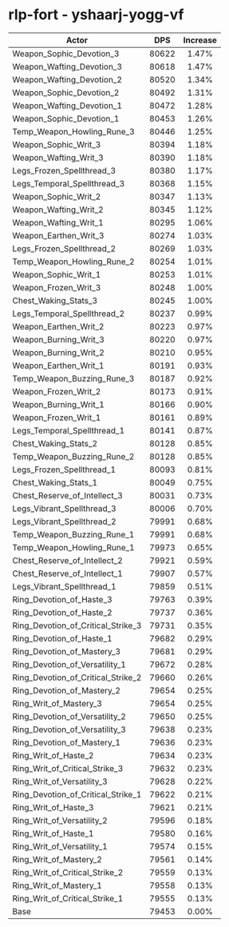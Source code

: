 # rlp-fort - yshaarj-yogg-vf
| Actor | DPS | Increase |
|---|:---:|:---:|
|Weapon_Sophic_Devotion_3|80622|1.47%|
|Weapon_Wafting_Devotion_3|80618|1.47%|
|Weapon_Wafting_Devotion_2|80520|1.34%|
|Weapon_Sophic_Devotion_2|80492|1.31%|
|Weapon_Wafting_Devotion_1|80472|1.28%|
|Weapon_Sophic_Devotion_1|80453|1.26%|
|Temp_Weapon_Howling_Rune_3|80446|1.25%|
|Weapon_Sophic_Writ_3|80394|1.18%|
|Weapon_Wafting_Writ_3|80390|1.18%|
|Legs_Frozen_Spellthread_3|80380|1.17%|
|Legs_Temporal_Spellthread_3|80368|1.15%|
|Weapon_Sophic_Writ_2|80347|1.13%|
|Weapon_Wafting_Writ_2|80345|1.12%|
|Weapon_Wafting_Writ_1|80295|1.06%|
|Weapon_Earthen_Writ_3|80274|1.03%|
|Legs_Frozen_Spellthread_2|80269|1.03%|
|Temp_Weapon_Howling_Rune_2|80254|1.01%|
|Weapon_Sophic_Writ_1|80253|1.01%|
|Weapon_Frozen_Writ_3|80248|1.00%|
|Chest_Waking_Stats_3|80245|1.00%|
|Legs_Temporal_Spellthread_2|80237|0.99%|
|Weapon_Earthen_Writ_2|80223|0.97%|
|Weapon_Burning_Writ_3|80220|0.97%|
|Weapon_Burning_Writ_2|80210|0.95%|
|Weapon_Earthen_Writ_1|80191|0.93%|
|Temp_Weapon_Buzzing_Rune_3|80187|0.92%|
|Weapon_Frozen_Writ_2|80173|0.91%|
|Weapon_Burning_Writ_1|80166|0.90%|
|Weapon_Frozen_Writ_1|80161|0.89%|
|Legs_Temporal_Spellthread_1|80141|0.87%|
|Chest_Waking_Stats_2|80128|0.85%|
|Temp_Weapon_Buzzing_Rune_2|80128|0.85%|
|Legs_Frozen_Spellthread_1|80093|0.81%|
|Chest_Waking_Stats_1|80049|0.75%|
|Chest_Reserve_of_Intellect_3|80031|0.73%|
|Legs_Vibrant_Spellthread_3|80006|0.70%|
|Legs_Vibrant_Spellthread_2|79991|0.68%|
|Temp_Weapon_Buzzing_Rune_1|79991|0.68%|
|Temp_Weapon_Howling_Rune_1|79973|0.65%|
|Chest_Reserve_of_Intellect_2|79921|0.59%|
|Chest_Reserve_of_Intellect_1|79907|0.57%|
|Legs_Vibrant_Spellthread_1|79859|0.51%|
|Ring_Devotion_of_Haste_3|79763|0.39%|
|Ring_Devotion_of_Haste_2|79737|0.36%|
|Ring_Devotion_of_Critical_Strike_3|79731|0.35%|
|Ring_Devotion_of_Haste_1|79682|0.29%|
|Ring_Devotion_of_Mastery_3|79681|0.29%|
|Ring_Devotion_of_Versatility_1|79672|0.28%|
|Ring_Devotion_of_Critical_Strike_2|79660|0.26%|
|Ring_Devotion_of_Mastery_2|79654|0.25%|
|Ring_Writ_of_Mastery_3|79654|0.25%|
|Ring_Devotion_of_Versatility_2|79650|0.25%|
|Ring_Devotion_of_Versatility_3|79638|0.23%|
|Ring_Devotion_of_Mastery_1|79636|0.23%|
|Ring_Writ_of_Haste_2|79634|0.23%|
|Ring_Writ_of_Critical_Strike_3|79632|0.23%|
|Ring_Writ_of_Versatility_3|79628|0.22%|
|Ring_Devotion_of_Critical_Strike_1|79622|0.21%|
|Ring_Writ_of_Haste_3|79621|0.21%|
|Ring_Writ_of_Versatility_2|79596|0.18%|
|Ring_Writ_of_Haste_1|79580|0.16%|
|Ring_Writ_of_Versatility_1|79574|0.15%|
|Ring_Writ_of_Mastery_2|79561|0.14%|
|Ring_Writ_of_Critical_Strike_2|79559|0.13%|
|Ring_Writ_of_Mastery_1|79558|0.13%|
|Ring_Writ_of_Critical_Strike_1|79555|0.13%|
|Base|79453|0.00%|
